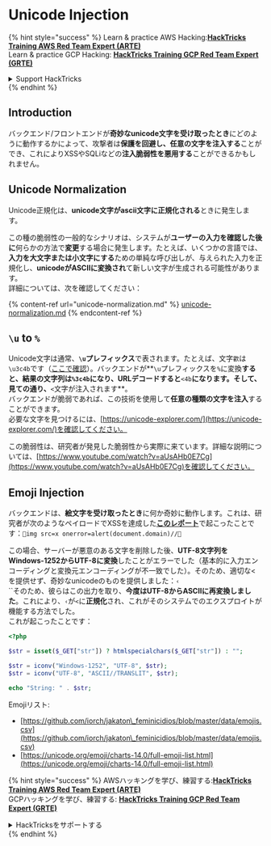 # Unicode Injection

{% hint style="success" %}
Learn & practice AWS Hacking:<img src="/.gitbook/assets/arte.png" alt="" data-size="line">[**HackTricks Training AWS Red Team Expert (ARTE)**](https://training.hacktricks.xyz/courses/arte)<img src="/.gitbook/assets/arte.png" alt="" data-size="line">\
Learn & practice GCP Hacking: <img src="/.gitbook/assets/grte.png" alt="" data-size="line">[**HackTricks Training GCP Red Team Expert (GRTE)**<img src="/.gitbook/assets/grte.png" alt="" data-size="line">](https://training.hacktricks.xyz/courses/grte)

<details>

<summary>Support HackTricks</summary>

* Check the [**subscription plans**](https://github.com/sponsors/carlospolop)!
* **Join the** 💬 [**Discord group**](https://discord.gg/hRep4RUj7f) or the [**telegram group**](https://t.me/peass) or **follow** us on **Twitter** 🐦 [**@hacktricks\_live**](https://twitter.com/hacktricks\_live)**.**
* **Share hacking tricks by submitting PRs to the** [**HackTricks**](https://github.com/carlospolop/hacktricks) and [**HackTricks Cloud**](https://github.com/carlospolop/hacktricks-cloud) github repos.

</details>
{% endhint %}

## Introduction

バックエンド/フロントエンドが**奇妙なunicode文字を受け取ったとき**にどのように動作するかによって、攻撃者は**保護を回避し、任意の文字を注入する**ことができ、これによりXSSやSQLiなどの**注入脆弱性を悪用する**ことができるかもしれません。

## Unicode Normalization

Unicode正規化は、**unicode文字がascii文字に正規化される**ときに発生します。

この種の脆弱性の一般的なシナリオは、システムが**ユーザーの入力を確認した後に**何らかの方法で**変更**する場合に発生します。たとえば、いくつかの言語では、**入力を大文字または小文字にする**ための単純な呼び出しが、与えられた入力を正規化し、**unicodeがASCIIに変換され**て新しい文字が生成される可能性があります。\
詳細については、次を確認してください：

{% content-ref url="unicode-normalization.md" %}
[unicode-normalization.md](unicode-normalization.md)
{% endcontent-ref %}

## `\u` to `%`

Unicode文字は通常、**`\u`プレフィックス**で表されます。たとえば、文字`㱋`は`\u3c4b`です（[ここで確認](https://unicode-explorer.com/c/3c4B)）。バックエンドが**`\u`プレフィックスを`%`に変換**すると、結果の文字列は`%3c4b`になり、URLデコードすると**`<4b`**になります。そして、見ての通り、**`<`文字が注入されます**。\
バックエンドが脆弱であれば、この技術を使用して**任意の種類の文字を注入**することができます。\
必要な文字を見つけるには、[https://unicode-explorer.com/](https://unicode-explorer.com/)を確認してください。

この脆弱性は、研究者が発見した脆弱性から実際に来ています。詳細な説明については、[https://www.youtube.com/watch?v=aUsAHb0E7Cg](https://www.youtube.com/watch?v=aUsAHb0E7Cg)を確認してください。

## Emoji Injection

バックエンドは、**絵文字を受け取ったとき**に何か奇妙に動作します。これは、研究者が次のようなペイロードでXSSを達成した[**このレポート**](https://medium.com/@fpatrik/how-i-found-an-xss-vulnerability-via-using-emojis-7ad72de49209)で起こったことです：`💋img src=x onerror=alert(document.domain)//💛`

この場合、サーバーが悪意のある文字を削除した後、**UTF-8文字列をWindows-1252からUTF-8に変換**したことがエラーでした（基本的に入力エンコーディングと変換元エンコーディングが不一致でした）。そのため、適切な<を提供せず、奇妙なunicodeのものを提供しました：`‹`\
``そのため、彼らはこの出力を取り、**今度はUTF-8からASCIIに再変換しました**。これにより、`‹`が`<`に**正規化**され、これがそのシステムでのエクスプロイトが機能する方法でした。\
これが起こったことです：
```php
<?php

$str = isset($_GET["str"]) ? htmlspecialchars($_GET["str"]) : "";

$str = iconv("Windows-1252", "UTF-8", $str);
$str = iconv("UTF-8", "ASCII//TRANSLIT", $str);

echo "String: " . $str;
```
Emojiリスト:

* [https://github.com/iorch/jakaton\_feminicidios/blob/master/data/emojis.csv](https://github.com/iorch/jakaton\_feminicidios/blob/master/data/emojis.csv)
* [https://unicode.org/emoji/charts-14.0/full-emoji-list.html](https://unicode.org/emoji/charts-14.0/full-emoji-list.html)

{% hint style="success" %}
AWSハッキングを学び、練習する:<img src="/.gitbook/assets/arte.png" alt="" data-size="line">[**HackTricks Training AWS Red Team Expert (ARTE)**](https://training.hacktricks.xyz/courses/arte)<img src="/.gitbook/assets/arte.png" alt="" data-size="line">\
GCPハッキングを学び、練習する: <img src="/.gitbook/assets/grte.png" alt="" data-size="line">[**HackTricks Training GCP Red Team Expert (GRTE)**<img src="/.gitbook/assets/grte.png" alt="" data-size="line">](https://training.hacktricks.xyz/courses/grte)

<details>

<summary>HackTricksをサポートする</summary>

* [**サブスクリプションプラン**](https://github.com/sponsors/carlospolop)を確認してください!
* **💬 [**Discordグループ**](https://discord.gg/hRep4RUj7f)または[**テレグラムグループ**](https://t.me/peass)に参加するか、**Twitter** 🐦 [**@hacktricks\_live**](https://twitter.com/hacktricks\_live)**をフォローしてください。**
* **ハッキングのトリックを共有するには、[**HackTricks**](https://github.com/carlospolop/hacktricks)と[**HackTricks Cloud**](https://github.com/carlospolop/hacktricks-cloud)のGitHubリポジトリにPRを提出してください。**

</details>
{% endhint %}
